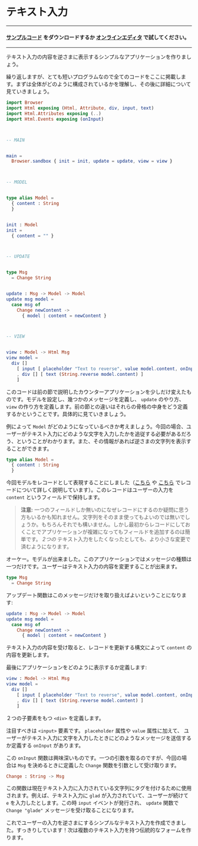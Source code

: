 <!--
# Text Fields
-->

# テキスト入力

<!--

---
#### [Clone the code](https://github.com/evancz/elm-architecture-tutorial/) or follow along in the [online editor](https://ellie-app.com/37gW7sj9wPVa1).
---

-->

---
#### [サンプルコード](https://github.com/evancz/elm-architecture-tutorial/) をダウンロードするか [オンラインエディタ](https://ellie-app.com/37gW7sj9wPVa1) で試してください。
---

<!--
We are about to create a simple app that reverses the contents of a text field.
-->

テキスト入力の内容を逆さまに表示するシンプルなアプリケーションを作りましょう。

<!--
Again this is a pretty short program, so I have included the whole thing here. Skim through to get an idea of how everything fits together. Right after that we will get into the details!
-->

繰り返しますが、とても短いプログラムなので全てのコードをここに掲載します。まずは全体がどのように構成されているかを理解し、その後に詳細について見ていきましょう。


```elm
import Browser
import Html exposing (Html, Attribute, div, input, text)
import Html.Attributes exposing (..)
import Html.Events exposing (onInput)



-- MAIN


main =
  Browser.sandbox { init = init, update = update, view = view }



-- MODEL


type alias Model =
  { content : String
  }


init : Model
init =
  { content = "" }



-- UPDATE


type Msg
  = Change String


update : Msg -> Model -> Model
update msg model =
  case msg of
    Change newContent ->
      { model | content = newContent }



-- VIEW


view : Model -> Html Msg
view model =
  div []
    [ input [ placeholder "Text to reverse", value model.content, onInput Change ] []
    , div [] [ text (String.reverse model.content) ]
    ]
```

<!--
This code is a slight variant of the counter from the previous section. You set up a model. You define some messages. You say how to `update`. You make your `view`. The difference is just in how we filled this skeleton in. Let's walk through that!
-->

このコードは前の節で説明したカウンターアプリケーションを少しだけ変えたものです。モデルを設定し、幾つかのメッセージを定義し、 `update` のやり方、 `view` の作り方を定義します。前の節との違いはそれらの骨格の中身をどう定義するかということです。具体的に見ていきましょう。

<!--
As always, you start by guessing at what your `Model` should be. In our case, we know we are going to have to keep track of whatever the user has typed into the text field. We need that information so we know how to render the reversed text.
-->

例によって `Model` がどのようになっているべきか考えましょう。今回の場合、ユーザーがテキスト入力にどのような文字を入力したかを追従する必要があるだろう、ということがわかります。また、その情報があれば逆さまの文字列を表示することができます。

```elm
type alias Model =
  { content : String
  }
```

<!--
This time I chose to represent the model as a record. (You can read more about records [here](https://guide.elm-lang.org/core_language.html#records) and [here](https://elm-lang.org/docs/records).) For now, the record stores the user input in the `content` field.
-->
今回モデルをレコードとして表現することにしました（[こちら](https://guide.elm-lang.jp/core_language.html#records) や [こちら](https://elm-lang.org/docs/records) でレコードについて詳しく説明しています）。このレコードはユーザーの入力を `content` というフィールドで保持します。

<!--
> **Note:** You may be wondering, why bother having a record if it only holds one entry? Couldn't you just use the string directly? Sure! But starting with a record makes it easy to add more fields as our app gets more complicated. When the time comes where we want *two* text inputs, we will have to do much less fiddling around.
-->

> **注意:** 一つのフィールドしか無いのになぜレコードにするのか疑問に思う方もいるかも知れません。文字列をそのまま使ってもよいのでは無いでしょうか。もちろんそれでも構いません。しかし最初からレコードにしておくことでアプリケーションが複雑になってもフィールドを追加するのは簡単です。 *2つの* テキスト入力をしたくなったとしても、より小さな変更で済むようになります。

<!--
Okay, so we have our model. Now in this app there is only one kind of message really. The user can change the contents of the text field.
-->

オーケー。モデルが出来ました。このアプリケーションではメッセージの種類は一つだけです。ユーザーはテキスト入力の内容を変更することが出来ます。


```elm
type Msg
  = Change String
```

<!--
This means our update function just has to handle this one case:
-->

アップデート関数はこのメッセージだけを取り扱えばよいということになります:


```elm
update : Msg -> Model -> Model
update msg model =
  case msg of
    Change newContent ->
      { model | content = newContent }
```

<!--
When we receive new content, we use the record update syntax to update the contents of `content`.
-->

テキスト入力の内容を受け取ると、レコードを更新する構文によって `content` の内容を更新します。

<!--
Finally we need to say how to view our application:
-->

最後にアプリケーションをどのように表示するか定義します:

```elm
view : Model -> Html Msg
view model =
  div []
    [ input [ placeholder "Text to reverse", value model.content, onInput Change ] []
    , div [] [ text (String.reverse model.content) ]
    ]
```

<!--
We create a `<div>` with two children.
-->
２つの子要素をもつ `<div>` を定義します。

<!--
The interesting child is the `<input>` node. In addition to the `placeholder` and `value` attributes, it uses `onInput` to declare what messages should be sent when the user types into this input.
-->
注目すべきは `<input>` 要素です。 `placeholder` 属性や `value` 属性に加えて、 ユーザーがテキスト入力に文字を入力したときにどのようなメッセージを送信するか定義する `onInput` があります。

<!--
This `onInput` function is kind of interesting. It takes one argument, in this case the `Change` function which was created when we declared the `Msg` type:
-->

この `onInput` 関数は興味深いものです。一つの引数を取るのですが、今回の場合は `Msg` を決めるときに定義した `Change` 関数を引数として受け取ります。

```elm
Change : String -> Msg
```

<!--
This function is used to tag whatever is currently in the text field. So let's say the text field currently holds `glad` and the user types `e`. This triggers an `input` event, so we will get the message `Change "glade"` in our `update` function.
-->
この関数は現在テキスト入力に入力されている文字列にタグを付けるために使用されます。例えば、テキスト入力に `glad` が入力されていて、ユーザーが続けて `e` を入力したとします。この時 `input` イベントが発行され、 `update` 関数で `Change "glade"` メッセージを受け取ることになります。

<!--
So now we have a simple text field that can reverse user input. Neat! Now on to putting a bunch of text fields together into a more traditional form.
-->

これでユーザーの入力を逆さまにするシンプルなテキスト入力を作成できました。すっきりしています！次は複数のテキスト入力を持つ伝統的なフォームを作ります。
